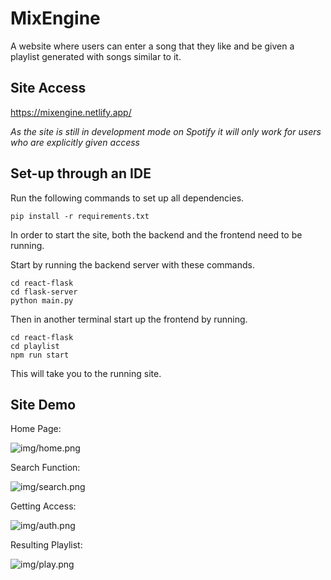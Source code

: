 # MixEngine

A website where users can enter a song that they like and be given a playlist generated with songs similar to it. 

## Site Access 
https://mixengine.netlify.app/

*As the site is still in development mode on Spotify it will only work for users who are explicitly given access* 

## Set-up through an IDE 

Run the following commands to set up all dependencies. 

```
pip install -r requirements.txt
```
In order to start the site, both the backend and the frontend need to be running. 

Start by running the backend server with these commands. 

```
cd react-flask
cd flask-server
python main.py
```

Then in another terminal start up the frontend by running. 

```
cd react-flask
cd playlist 
npm run start
```

This will take you to the running site. 

## Site Demo  

Home Page: 

![img/home.png](https://github.com/mkro298/playlistGen/blob/main/img/home.png?raw=true)

Search Function:

![img/search.png](https://github.com/mkro298/playlistGen/blob/main/img/search.png?raw=true)

Getting Access: 

![img/auth.png](https://github.com/mkro298/playlistGen/blob/main/img/auth.png?raw=true)

Resulting Playlist: 

![img/play.png](https://github.com/mkro298/playlistGen/blob/main/img/play.png?raw=true)
